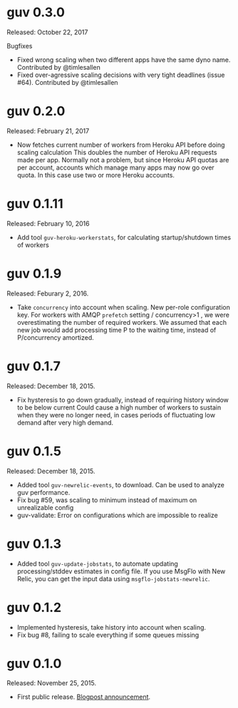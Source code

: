 # guv 0.3.0

Released: October 22, 2017

Bugfixes

* Fixed wrong scaling when two different apps have the same dyno name. Contributed by @timlesallen 
* Fixed over-agressive scaling decisions with very tight deadlines (issue #64). Contributed by @timlesallen

# guv 0.2.0

Released: February 21, 2017

* Now fetches current number of workers from Heroku API before doing scaling calculation
This doubles the number of Heroku API requests made per app.
Normally not a problem, but since Heroku API quotas are per account, accounts which manage many apps may now go over quota.
In this case use two or more Heroku accounts.

# guv 0.1.11

Released: February 10, 2016

* Add tool `guv-heroku-workerstats`, for calculating startup/shutdown times of workers

# guv 0.1.9

Released: Feburary 2, 2016.

* Take `concurrency` into account when scaling. New per-role configuration key.
For workers with AMQP `prefetch` setting / concurrency>1 , we were overestimating the number of required workers.
We assumed that each new job would add processing time P to the waiting time, instead of P/concurrency amortized.

# guv 0.1.7

Released: December 18, 2015.

* Fix hysteresis to go down gradually, instead of requiring history window to be below current
Could cause a high number of workers to sustain when they were no longer need,
in cases periods of fluctuating low demand after very high demand.

# guv 0.1.5

Released: December 18, 2015.

* Added tool `guv-newrelic-events`, to download. Can be used to analyze guv performance.
* Fix bug #59, was scaling to minimum instead of maximum on unrealizable config
* guv-validate: Error on configurations which are impossible to realize

# guv 0.1.3

* Added tool `guv-update-jobstats`, to automate updating processing/stddev estimates in config file.
If you use MsgFlo with New Relic, you can get the input data using `msgflo-jobstats-newrelic`.

# guv 0.1.2

* Implemented hysteresis, take history into account when scaling.
* Fix bug #8, failing to scale everything if some queues missing

# guv 0.1.0

Released: November 25, 2015.

* First public release. [Blogpost announcement](http://www.jonnor.com/2015/11/guv-automatic-scaling/).

